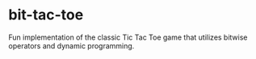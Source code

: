 # bit-tac-toe
Fun implementation of the classic Tic Tac Toe game that utilizes bitwise operators and dynamic programming.
